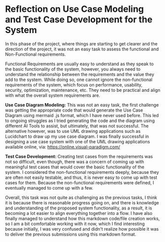 # Reflection on Use Case Modeling and Test Case Development for the System

In this phase of the project, where things are starting to get clearer and the direction of the project, it was not an easy task to assess the functional and Non-Functional requirements.

Functional Requirements are usually easy to understand as they speak to the basic functionality of the system, however, you always need to understand the relationship between the requirements and the value they add to the system.
While doing so, one cannot ignore the non-functional requirements of the system, which focus on performance, usability, security, optimization, maintenance, etc. They need to be practical and align with what the overall system requirements are.

**Use Case Diagram Modeling:** This was not an easy task, the first challenge was getting the appropriate code that would generate the Use Case Diagram using mermaid .js format, which I have never used before.
This led to ongoing struggles as I tried generating the code and the diagram using different AI Tools to assist, but ultimately, that was not successful. The alternative however, was to use UML drawing applications such as Lucidchart to draw up my use case diagram.
I was finally successful in designing a use case system with one of the UML drawing applications available online, via: https://online.visual-paradigm.com/

**Test Case Development:** Creating test cases from the requirements was not so difficult, even though, there was a concern of coming up with meaningful test cases that would cover the basic functionality of the system.
I considered the non-functional requirements deeply, because they are often not easily testable, and thus, it is never easy to come up with test cases for them. 
Because the non-functional requirements were defined, I eventually managed to come up with a few.

Overall, this task was not quite as challenging as the previous tasks, I think it is because there is reasonable progress going on, and there is knowledge and understanding of the proposed system functionality, as a result, it is becoming a lot easier to align everything together into a flow. I have also finally managed to understand how this markdown code/file creation works, so I am a bit comfortable working with it now, which I find interesting because initially, I was very confused and didn't realize how possible it was to deliver the previous submissions using this markdown format.
